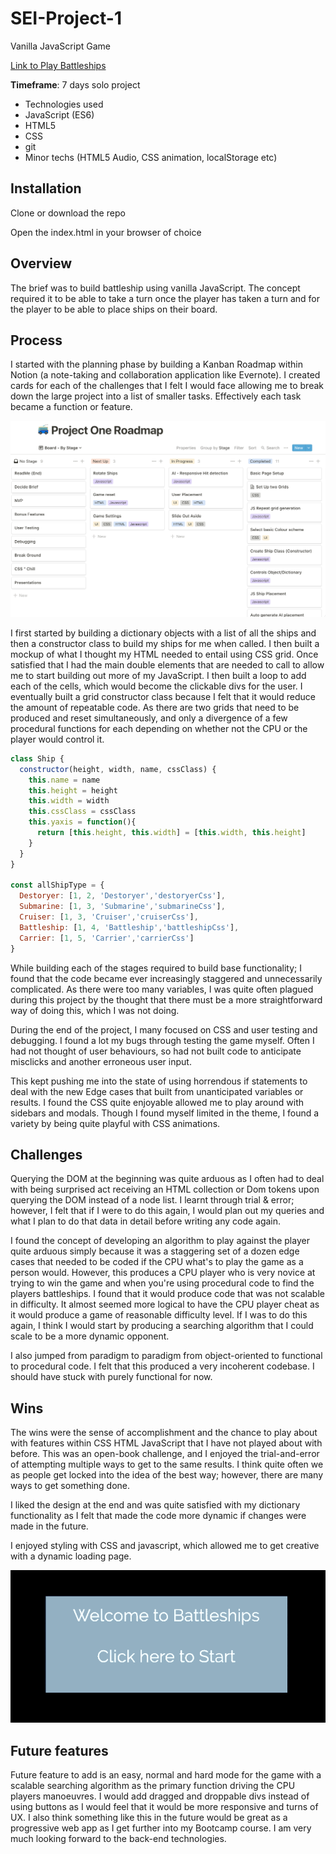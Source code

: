 # **SEI-Project-1**

Vanilla JavaScript Game

[Link to Play Battleships](https://lifearoundhere.github.io/Battleships-Game/)

**Timeframe**: 7 days solo project

- Technologies used
- JavaScript (ES6)
- HTML5
- CSS
- git
- Minor techs (HTML5 Audio, CSS animation, localStorage etc)

## **Installation**

Clone or download the repo

Open the index.html in your browser of choice

## **Overview**

The brief was to build battleship using vanilla  JavaScript. The concept required it to be able to take a turn once the player has taken a turn and for the player to be able to place ships on their board.

## **Process**

I started with the planning phase by building a Kanban Roadmap within Notion (a note-taking and collaboration application like Evernote).  I created cards for each of the challenges that I felt I would face allowing me to break down the large project into a list of smaller tasks.  Effectively each task became a function or feature.

![image-20190718205757583](assets/image-20190718205757583.png)



I first started by building a dictionary objects with a list of all the ships and then a constructor class to build my ships for me when called. I then built a mockup of what I thought my HTML needed to entail using  CSS grid. Once satisfied that I had the main double elements that are needed to call to allow me to start building out more of my JavaScript.  I then built a loop to add each of the cells, which would become the clickable divs for the user.  I eventually built a grid constructor class because I felt that it would reduce the amount of repeatable code. As there are two grids that need to be produced and reset simultaneously, and only a divergence of a few procedural functions for each depending on whether not the CPU or the player would control it.  

```javascript
class Ship {
  constructor(height, width, name, cssClass) {
    this.name = name
    this.height = height
    this.width = width
    this.cssClass = cssClass
    this.yaxis = function(){
      return [this.height, this.width] = [this.width, this.height]
    }
  }
}

const allShipType = {
  Destoryer: [1, 2, 'Destoryer','destoryerCss'],
  Submarine: [1, 3, 'Submarine','submarineCss'],
  Cruiser: [1, 3, 'Cruiser','cruiserCss'],
  Battleship: [1, 4, 'Battleship','battleshipCss'],
  Carrier: [1, 5, 'Carrier','carrierCss']
}
```



While building each of the stages required to build base functionality;  I found that the code became ever increasingly staggered and unnecessarily complicated. As there were too many variables, I was quite often plagued during this project by the thought that there must be a more straightforward way of doing this, which I was not doing.

During the end of the project, I many focused on CSS and user testing and debugging.  I found a lot my bugs through testing the game myself. Often I had not thought of user behaviours, so had not built code to anticipate misclicks and another erroneous user input.

This kept pushing me into the state of using horrendous if statements to deal with the new  Edge cases that built from unanticipated variables or results.  I found the CSS quite enjoyable allowed me to play around with sidebars and modals. Though I found myself limited in the theme, I found a variety by being quite playful with CSS animations.

## **Challenges**

Querying the DOM at the beginning was quite arduous as I often had to deal with being surprised act receiving an HTML collection or Dom tokens upon querying the DOM instead of a node list.  I learnt through trial & error; however, I felt that if I were to do this again, I would plan out my queries and what I plan to do that data in detail before writing any code again.

I found the concept of developing an algorithm to play against the player quite arduous simply because it was a staggering set of a dozen edge cases that needed to be coded if the CPU what's to play the game as a person would. However, this produces a CPU player who is very novice at trying to win the game and when you're using procedural code to find the players battleships.  I found that it would produce code that was not scalable in difficulty. It almost seemed more logical to have the CPU  player cheat as it would produce a game of reasonable difficulty level. If I was to do this again, I think I would start by producing a searching algorithm that I could scale to be a more dynamic opponent.

I also jumped from paradigm to paradigm from object-oriented to functional to procedural code. I felt that this produced a very incoherent codebase.  I should have stuck with purely functional for now.

## **Wins**

The wins were the sense of accomplishment and the chance to play about with features within CSS HTML JavaScript that I have not played about with before. This was an open-book challenge, and I enjoyed the trial-and-error of attempting multiple ways to get to the same results.  I think quite often we as people get locked into the idea of the best way; however, there are many ways to get something done.

I liked the design at the end and was quite satisfied with my dictionary functionality as I felt that made the code more dynamic if changes were made in the future.

I enjoyed styling with CSS and javascript, which allowed me to get creative with a dynamic loading page.

<p align='center'>
  <img src = 'assets/Loading.gif'>
</p>



## **Future features**

Future feature to add is an easy, normal and hard mode for the game with a scalable searching algorithm as the primary function driving the CPU players manoeuvres.  I would add dragged and droppable divs instead of using buttons as I would feel that it would be more responsive and turns of UX. I also think something like this in the future would be great as a progressive web app as I get further into my Bootcamp course. I am very much looking forward to the back-end technologies.
